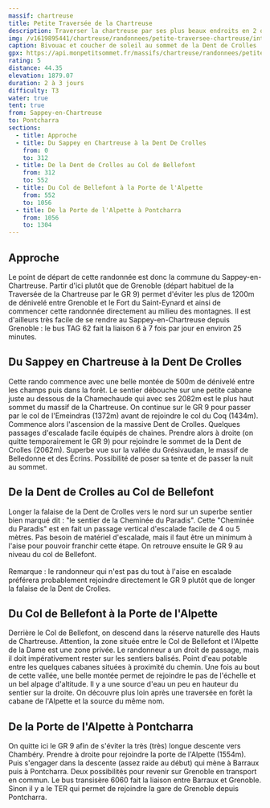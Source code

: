 ```yaml
---
massif: chartreuse
title: Petite Traversée de la Chartreuse
description: Traverser la chartreuse par ses plus beaux endroits en 2 ou 3 jours ? C'est l'objectif de cet itinéraire ! Il suit globalement le tracé du GR 9 qui permet de relier Grenoble à Chambéry, mais en évitant la très longue montée initiale depuis Grenoble ainsi que l'interminable descente finale vers Chambéry. Un concentré de ce qu'il y a de mieux en Chartreuse, à vivre le temps d'un (long) week end.
img: /v1619895441/chartreuse/randonnees/petite-traversee-chartreuse/intro_xuxv2u.jpg
caption: Bivouac et coucher de soleil au sommet de la Dent de Crolles
gpx: https://api.monpetitsommet.fr/massifs/chartreuse/randonnees/petite-traversee-chartreuse.json
rating: 5
distance: 44.35
elevation: 1879.07
duration: 2 à 3 jours
difficulty: T3
water: true
tent: true
from: Sappey-en-Chartreuse
to: Pontcharra
sections:
  - title: Approche
  - title: Du Sappey en Chartreuse à la Dent De Crolles
    from: 0
    to: 312
  - title: De la Dent de Crolles au Col de Bellefont
    from: 312
    to: 552
  - title: Du Col de Bellefont à la Porte de l'Alpette
    from: 552
    to: 1056
  - title: De la Porte de l'Alpette à Pontcharra
    from: 1056
    to: 1304
---
```


## Approche

Le point de départ de cette randonnée est donc la commune du Sappey-en-Chartreuse. Partir d'ici plutôt que de Grenoble (départ habituel de la Traversée de la Chartreuse par le GR 9) permet d'éviter les plus de 1200m de dénivelé entre Grenoble et le Fort du Saint-Eynard et ainsi de commencer cette randonnée directement au milieu des montagnes. Il est d'ailleurs très facile de se rendre au Sappey-en-Chartreuse depuis Grenoble : le bus TAG 62 fait la liaison 6 à 7 fois par jour en environ 25 minutes.

## Du Sappey en Chartreuse à la Dent De Crolles

Cette rando commence avec une belle montée de 500m de dénivelé entre les champs puis dans la forêt. Le sentier débouche sur une petite cabane juste au dessous de la Chamechaude qui avec ses 2082m est le plus haut sommet du massif de la Chartreuse. On continue sur le GR 9 pour passer par le col de l'Emeindras (1372m) avant de rejoindre le col du Coq (1434m). Commence alors l'ascension de la massive Dent de Crolles. Quelques passages d'escalade facile équipés de chaines. Prendre alors à droite (on quitte temporairement le GR 9) pour rejoindre le sommet de la Dent de Crolles (2062m). Superbe vue sur la vallée du Grésivaudan, le massif de Belledonne et des Écrins. Possibilité de poser sa tente et de passer la nuit au sommet.

<content-image url="/v1619895441/chartreuse/randonnees/petite-traversee-chartreuse/step_1_hbdzct.jpg" caption="La Chamechaude, point culminant du massif de la Chartreuse."></content-image>

## De la Dent de Crolles au Col de Bellefont

Longer la falaise de la Dent de Crolles vers le nord sur un superbe sentier bien marqué dit : "le sentier de la Cheminée du Paradis". Cette "Cheminée du Paradis" est en fait un passage vertical d'escalade facile de 4 ou 5 mètres. Pas besoin de matériel d'escalade, mais il faut être un minimum à l'aise pour pouvoir franchir cette étape. On retrouve ensuite le GR 9 au niveau du col de Bellefont.
\
\
Remarque : le randonneur qui n'est pas du tout à l'aise en escalade préférera probablement rejoindre directement le GR 9 plutôt que de longer la falaise de la Dent de Crolles.

<content-image url="/v1619895441/chartreuse/randonnees/petite-traversee-chartreuse/step_2_qa35vw.jpg" caption="L'arête qui sépare la chartreuse de la vallée du Grésivaudan depuis le chemin de la cheminée du paradis"></content-image>

## Du Col de Bellefont à la Porte de l'Alpette

Derrière le Col de Bellefont, on descend dans la réserve naturelle des Hauts de Chartreuse. Attention, la zone située entre le Col de Bellefont et l'Alpette de la Dame est une zone privée. Le randonneur a un droit de passage, mais il doit impérativement rester sur les sentiers balisés. Point d'eau potable entre les quelques cabanes situées à proximité du chemin. Une fois au bout de cette vallée, une belle montée permet de rejoindre le pas de l'échelle et un bel alpage d'altitude. Il y a une source d'eau un peu en hauteur du sentier sur la droite. On découvre plus loin après une traversée en forêt la cabane de l'Alpette et la source du même nom.

<content-image url="/v1619895441/chartreuse/randonnees/petite-traversee-chartreuse/step_3_qpcxwh.jpg" caption="Vue sur la réserve naturelle des Hauts de Chartreuse depuis le col de Bellefont"></content-image>

## De la Porte de l'Alpette à Pontcharra

On quitte ici le GR 9 afin de s'éviter la très (très) longue descente vers Chambéry. Prendre à droite pour rejoindre la porte de l'Alpette (1554m). Puis s'engager dans la descente (assez raide au début) qui mène à Barraux puis à Pontcharra.
Deux possibilités pour revenir sur Grenoble en transport en commun. Le bus transisère 6060 fait la liaison entre Barraux et Grenoble. Sinon il y a le TER qui permet de rejoindre la gare de Grenoble depuis Pontcharra.
